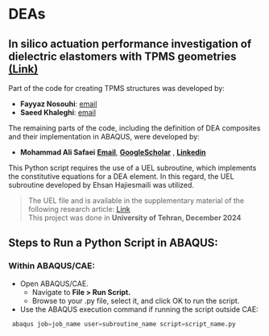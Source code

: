 # DEAs
## In silico actuation performance investigation of dielectric elastomers with TPMS geometries [(Link)](https://doi.org/10.1016/j.euromechsol.2024.105540)


Part of the code for creating TPMS structures was developed by:<br/>
- **Fayyaz Nosouhi**: [email](dehnavifn@gmail.com)
- **Saeed Khaleghi**: [email](saeedkhaleghi123@gmail.com) <br/>

The remaining parts of the code, including the definition of DEA composites and their implementation in ABAQUS, were developed by:
- **Mohammad Ali Safaei** [**Email**](mohammadsf1998@gmail.com), [**GoogleScholar**](https://scholar.google.com/citations?user=jD_-4JcAAAAJ&hl=fa) , [**Linkedin**](https://www.linkedin.com/in/mohsafaei) <br />  

This Python script requires the use of a UEL subroutine, which implements the constitutive equations for a DEA element. In this regard, the UEL subroutine developed by Ehsan Hajiesmaili was utilized.    
> The UEL file and is available in the supplementary material of the following research article: [Link](https://pubs.aip.org/aip/jap/article/129/15/151102/1025587/Dielectric-elastomer-actuators)  
This project was done in **University of Tehran, December 2024**



## Steps to Run a Python Script in ABAQUS:

### Within ABAQUS/CAE:

- Open ABAQUS/CAE.
  - Navigate to **File > Run Script.**
  - Browse to your .py file, select it, and click OK to run the script.
- Use the ABAQUS execution command if running the script outside CAE:
```python
 abaqus job=job_name user=subroutine_name script=script_name.py
```

